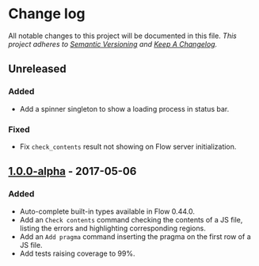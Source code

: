 # Change log

All notable changes to this project will be documented in this file.
*This project adheres to [Semantic Versioning](http://semver.org/) and [Keep A Changelog](http://keepachangelog.com/).*

## Unreleased
### Added
  * Add a spinner singleton to show a loading process in status bar.

### Fixed
  * Fix `check_contents` result not showing on Flow server initialization.

## [1.0.0-alpha] - 2017-05-06
### Added
  * Auto-complete built-in types available in Flow 0.44.0.
  * Add an `Check contents` command checking the contents of a JS file, listing the errors and highlighting corresponding regions.
  * Add an `Add pragma` command inserting the pragma on the first row of a JS file.
  * Add tests raising coverage to 99%.

[1.0.0-alpha]: https://github.com/Pegase745/sublime-flowtype/compare/1.0.0-alpha